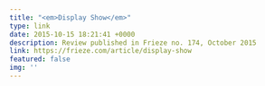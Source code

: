 ```yaml
---
title: "<em>Display Show</em>"
type: link
date: 2015-10-15 18:21:41 +0000
description: Review published in Frieze no. 174, October 2015
link: https://frieze.com/article/display-show
featured: false
img: ''
---
```

